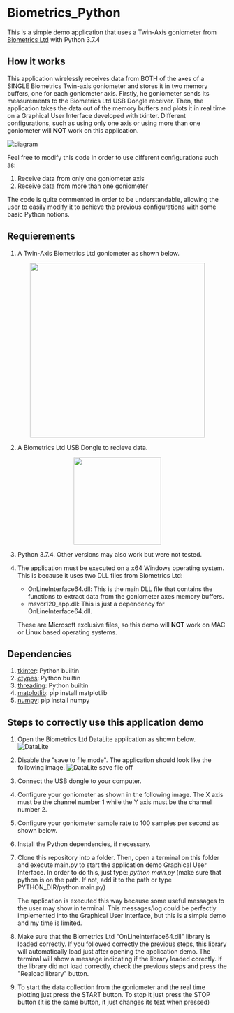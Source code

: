 # Biometrics_Python
This is a simple demo application that uses a Twin-Axis goniometer from [Biometrics Ltd](https://www.biometricsltd.com/goniometer.htm) with Python 3.7.4

## How it works
This application wirelessly receives data from BOTH of the axes of a SINGLE Biometrics Twin-axis goniometer and stores it in two memory buffers, one for each goniometer axis. Firstly, he goniometer sends its measurements to the Biometrics Ltd USB Dongle receiver. Then, the application takes the data out of the memory buffers and plots it in real time on a Graphical User Interface developed with tkinter. Different configurations, such as using only one axis or using more than one goniometer will **NOT** work on this application. 

![diagram](https://user-images.githubusercontent.com/78418543/122648151-14a22600-d128-11eb-8a2b-1459051dcf00.jpg)

Feel free to modify this code in order to use different configurations such as:
1)  Receive data from only one goniometer axis
2)  Receive data from more than one goniometer

The code is quite commented in order to be understandable, allowing the user to easily modify it to achieve the previous configurations with some basic Python notions.

## Requierements
1) A Twin-Axis Biometrics Ltd goniometer as shown below.
<p align="center">
<img src="https://user-images.githubusercontent.com/78418543/122648158-1bc93400-d128-11eb-8645-be2e30b910ab.jpg" width="400">
</p>

2) A Biometrics Ltd USB Dongle to recieve data.
<p align="center">
<img src="https://user-images.githubusercontent.com/78418543/122208123-36d74200-cea3-11eb-95f1-f366c028dac9.jpg" width="200" align="middle">
</p>

3) Python 3.7.4. Other versions may also work but were not tested.

4) The application must be executed on a x64 Windows operating system. This is because it uses two DLL files from Biometrics Ltd:
   - OnLineInterface64.dll: This is the main DLL file that contains the functions to extract data from the goniometer axes memory buffers.
   - msvcr120_app.dll: This is just a dependency for OnLineInterface64.dll.

    These are Microsoft exclusive files, so this demo will **NOT** work on MAC or Linux based operating systems.

## Dependencies
1)  [tkinter](https://docs.python.org/3/library/tk.html): Python builtin
2)  [ctypes](https://docs.python.org/3/library/ctypes.html): Python builtin
3)  [threading](https://docs.python.org/3/library/threading.html): Python builtin
4)  [matplotlib](https://pypi.org/project/matplotlib/): pip install matplotlib
6)  [numpy](https://pypi.org/project/numpy/): pip install numpy

## Steps to correctly use this application demo
1)  Open the Biometrics Ltd DataLite application as shown below.
![DataLite](https://user-images.githubusercontent.com/78418543/122206761-de537500-cea1-11eb-9537-edc52f1ef9fc.JPG)

2)  Disable the "save to file mode". The application should look like the following image.
![DataLite save file off](https://user-images.githubusercontent.com/78418543/122207328-4d30ce00-cea2-11eb-8cf3-d4dd9bee14a0.JPG)

3)  Connect the USB dongle to your computer.


4) Configure your goniometer as shown in the following image. The X axis must be the channel number 1 while the Y axis must be the channel number 2.

5) Configure your goniometer sample rate to 100 samples per second as shown below.

6) Install the Python dependencies, if necessary.

7) Clone this repository into a folder. Then, open a terminal on this folder and execute main.py to start the application demo Graphical User Interface. In order to do this, just type: *python main.py* (make sure that python is on the path. If not, add it to the path or type PYTHON_DIR/python main.py) 
  
    The application is executed this way because some useful messages to the user may show in terminal. This messages/log could be perfectly implemented into the Graphical User Interface, but this is a simple demo and my time is limited.

8) Make sure that the Biometrics Ltd "OnLineInterface64.dll" library is loaded correctly. If you followed correctly the previous steps, this library will automatically load just after opening the application demo. The terminal will show a message indicating if the library loaded corectly. If the library did not load correctly, check the previous steps and press the "Reaload library" button.

9) To start the data collection from the goniometer and the real time plotting just press the START button. To stop it just press the STOP button (it is the same button, it just changes its text when pressed)
